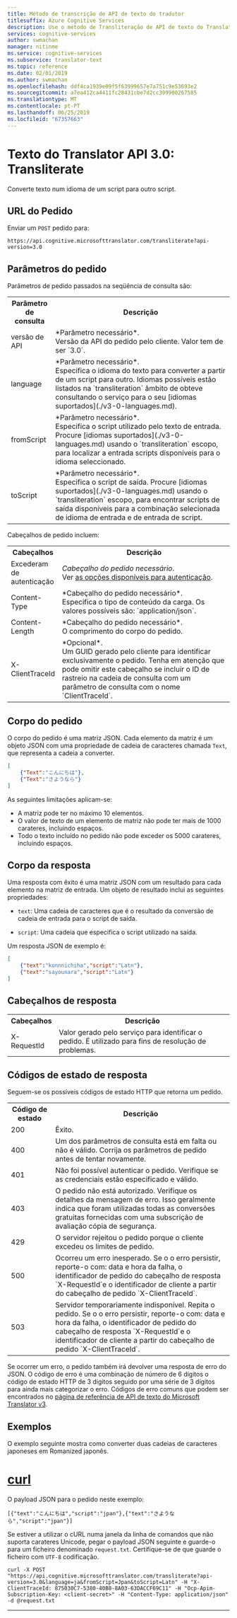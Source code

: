```yaml
---
title: Método de transcrição de API de texto do tradutor
titlesuffix: Azure Cognitive Services
description: Use o método de Transliteração de API de texto do Translator.
services: cognitive-services
author: swmachan
manager: nitinme
ms.service: cognitive-services
ms.subservice: translator-text
ms.topic: reference
ms.date: 02/01/2019
ms.author: swmachan
ms.openlocfilehash: ddf4ca1939e09f5f63999657e7a751c9e53693e2
ms.sourcegitcommit: a7ea412ca4411fc28431cbe7d2cc399900267585
ms.translationtype: MT
ms.contentlocale: pt-PT
ms.lasthandoff: 06/25/2019
ms.locfileid: "67357663"
---
```

# <a name="translator-text-api-30-transliterate"></a>Texto do Translator API 3.0: Transliterate

Converte texto num idioma de um script para outro script.

## <a name="request-url"></a>URL do Pedido

Enviar um `POST` pedido para:

```HTTP
https://api.cognitive.microsofttranslator.com/transliterate?api-version=3.0
```

## <a name="request-parameters"></a>Parâmetros do pedido

Parâmetros de pedido passados na seqüência de consulta são:

<table width="100%">
  <th width="20%">Parâmetro de consulta</th>
  <th>Descrição</th>
  <tr>
    <td>versão de API</td>
    <td>*Parâmetro necessário*.<br/>Versão da API do pedido pelo cliente. Valor tem de ser `3.0`.</td>
  </tr>
  <tr>
    <td>language</td>
    <td>*Parâmetro necessário*.<br/>Especifica o idioma do texto para converter a partir de um script para outro. Idiomas possíveis estão listados na `transliteration` âmbito de obteve consultando o serviço para o seu [idiomas suportados](./v3-0-languages.md).</td>
  </tr>
  <tr>
    <td>fromScript</td>
    <td>*Parâmetro necessário*.<br/>Especifica o script utilizado pelo texto de entrada. Procure [idiomas suportados](./v3-0-languages.md) usando o `transliteration` escopo, para localizar a entrada scripts disponíveis para o idioma seleccionado.</td>
  </tr>
  <tr>
    <td>toScript</td>
    <td>*Parâmetro necessário*.<br/>Especifica o script de saída. Procure [idiomas suportados](./v3-0-languages.md) usando o `transliteration` escopo, para encontrar scripts de saída disponíveis para a combinação selecionada de idioma de entrada e de entrada de script.</td>
  </tr>
</table> 

Cabeçalhos de pedido incluem:

<table width="100%">
  <th width="20%">Cabeçalhos</th>
  <th>Descrição</th>
  <tr>
    <td>Excederam de autenticação</td>
    <td><em>Cabeçalho do pedido necessário</em>.<br/>Ver <a href="https://docs.microsoft.com/azure/cognitive-services/translator/reference/v3-0-reference#authentication">as opções disponíveis para autenticação</a>.</td>
  </tr>
  <tr>
    <td>Content-Type</td>
    <td>*Cabeçalho do pedido necessário*.<br/>Especifica o tipo de conteúdo da carga. Os valores possíveis são: `application/json`.</td>
  </tr>
  <tr>
    <td>Content-Length</td>
    <td>*Cabeçalho do pedido necessário*.<br/>O comprimento do corpo do pedido.</td>
  </tr>
  <tr>
    <td>X-ClientTraceId</td>
    <td>*Opcional*.<br/>Um GUID gerado pelo cliente para identificar exclusivamente o pedido. Tenha em atenção que pode omitir este cabeçalho se incluir o ID de rastreio na cadeia de consulta com um parâmetro de consulta com o nome `ClientTraceId`.</td>
  </tr>
</table> 

## <a name="request-body"></a>Corpo do pedido

O corpo do pedido é uma matriz JSON. Cada elemento da matriz é um objeto JSON com uma propriedade de cadeia de caracteres chamada `Text`, que representa a cadeia a converter.

```json
[
    {"Text":"こんにちは"},
    {"Text":"さようなら"}
]
```

As seguintes limitações aplicam-se:

* A matriz pode ter no máximo 10 elementos.
* O valor de texto de um elemento de matriz não pode ter mais de 1000 carateres, incluindo espaços.
* Todo o texto incluído no pedido não pode exceder os 5000 carateres, incluindo espaços.

## <a name="response-body"></a>Corpo da resposta

Uma resposta com êxito é uma matriz JSON com um resultado para cada elemento na matriz de entrada. Um objeto de resultado inclui as seguintes propriedades:

  * `text`: Uma cadeia de caracteres que é o resultado da conversão de cadeia de entrada para o script de saída.
  
  * `script`: Uma cadeia que especifica o script utilizado na saída.

Um resposta JSON de exemplo é:

```json
[
    {"text":"konnnichiha","script":"Latn"},
    {"text":"sayounara","script":"Latn"}
]
```

## <a name="response-headers"></a>Cabeçalhos de resposta

<table width="100%">
  <th width="20%">Cabeçalhos</th>
  <th>Descrição</th>
  <tr>
    <td>X-RequestId</td>
    <td>Valor gerado pelo serviço para identificar o pedido. É utilizado para fins de resolução de problemas.</td>
  </tr>
</table> 

## <a name="response-status-codes"></a>Códigos de estado de resposta

Seguem-se os possíveis códigos de estado HTTP que retorna um pedido. 

<table width="100%">
  <th width="20%">Código de estado</th>
  <th>Descrição</th>
  <tr>
    <td>200</td>
    <td>Êxito.</td>
  </tr>
  <tr>
    <td>400</td>
    <td>Um dos parâmetros de consulta está em falta ou não é válido. Corrija os parâmetros de pedido antes de tentar novamente.</td>
  </tr>
  <tr>
    <td>401</td>
    <td>Não foi possível autenticar o pedido. Verifique se as credenciais estão especificado e válido.</td>
  </tr>
  <tr>
    <td>403</td>
    <td>O pedido não está autorizado. Verifique os detalhes da mensagem de erro. Isso geralmente indica que foram utilizadas todas as conversões gratuitas fornecidas com uma subscrição de avaliação cópia de segurança.</td>
  </tr>
  <tr>
    <td>429</td>
    <td>O servidor rejeitou o pedido porque o cliente excedeu os limites de pedido.</td>
  </tr>
  <tr>
    <td>500</td>
    <td>Ocorreu um erro inesperado. Se o o erro persistir, reporte-o com: data e hora da falha, o identificador de pedido do cabeçalho de resposta `X-RequestId`e o identificador de cliente a partir do cabeçalho de pedido `X-ClientTraceId`.</td>
  </tr>
  <tr>
    <td>503</td>
    <td>Servidor temporariamente indisponível. Repita o pedido. Se o o erro persistir, reporte-o com: data e hora da falha, o identificador de pedido do cabeçalho de resposta `X-RequestId`e o identificador de cliente a partir do cabeçalho de pedido `X-ClientTraceId`.</td>
  </tr>
</table> 

Se ocorrer um erro, o pedido também irá devolver uma resposta de erro do JSON. O código de erro é uma combinação de número de 6 dígitos o código de estado HTTP de 3 dígitos seguido por uma série de 3 dígitos para ainda mais categorizar o erro. Códigos de erro comuns que podem ser encontrados no [página de referência de API de texto do Microsoft Translator v3](https://docs.microsoft.com/azure/cognitive-services/translator/reference/v3-0-reference#errors). 

## <a name="examples"></a>Exemplos

O exemplo seguinte mostra como converter duas cadeias de caracteres japoneses em Romanized japonês.

# <a name="curltabcurl"></a>[curl](#tab/curl)

O payload JSON para o pedido neste exemplo:

```
[{"text":"こんにちは","script":"jpan"},{"text":"さようなら","script":"jpan"}]
```

Se estiver a utilizar o cURL numa janela da linha de comandos que não suporta carateres Unicode, pegar o payload JSON seguinte e guarde-o para um ficheiro denominado `request.txt`. Certifique-se de que guarde o ficheiro com `UTF-8` codificação.

```
curl -X POST "https://api.cognitive.microsofttranslator.com/transliterate?api-version=3.0&language=ja&fromScript=Jpan&toScript=Latn" -H "X-ClientTraceId: 875030C7-5380-40B8-8A03-63DACCF69C11" -H "Ocp-Apim-Subscription-Key: <client-secret>" -H "Content-Type: application/json" -d @request.txt
```

---
